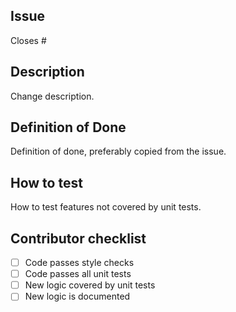 ## Issue

Closes #

## Description

Change description.

## Definition of Done

Definition of done, preferably copied from the issue.

## How to test

How to test features not covered by unit tests.

## Contributor checklist
- [ ] Code passes style checks
- [ ] Code passes all unit tests
- [ ] New logic covered by unit tests
- [ ] New logic is documented
